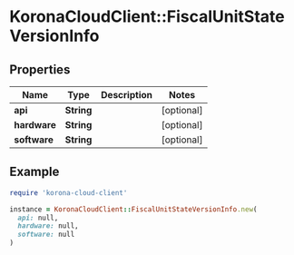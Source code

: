 # KoronaCloudClient::FiscalUnitStateVersionInfo

## Properties

| Name | Type | Description | Notes |
| ---- | ---- | ----------- | ----- |
| **api** | **String** |  | [optional] |
| **hardware** | **String** |  | [optional] |
| **software** | **String** |  | [optional] |

## Example

```ruby
require 'korona-cloud-client'

instance = KoronaCloudClient::FiscalUnitStateVersionInfo.new(
  api: null,
  hardware: null,
  software: null
)
```

